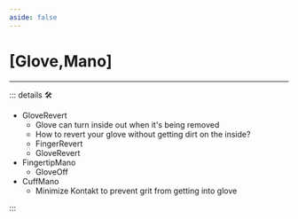 ```yaml
---
aside: false
---
```

# <py>[Glove,Mano]</py>

---

<!-- =================================================== -->
<!-- =================================================== -->
<!-- =================================================== -->
<!-- =================================================== -->
<!-- =================================================== -->
::: details 🛠

- GloveRevert
    - Glove can turn inside out when it's being removed
    - How to revert your glove without getting dirt on the inside?
    - FingerRevert
    - GloveRevert
- FingertipMano
    - GloveOff
- CuffMano
    - Minimize Kontakt to prevent grit from getting into glove

:::
